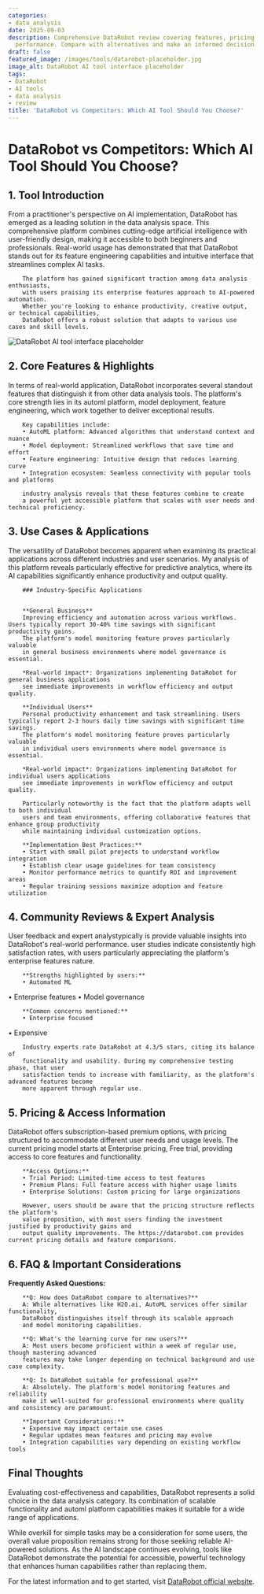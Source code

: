```yaml
---
categories:
- data_analysis
date: 2025-09-03
description: Comprehensive DataRobot review covering features, pricing, and real-world
  performance. Compare with alternatives and make an informed decision.
draft: false
featured_image: /images/tools/datarobot-placeholder.jpg
image_alt: DataRobot AI tool interface placeholder
tags:
- DataRobot
- AI tools
- data analysis
- review
title: 'DataRobot vs Competitors: Which AI Tool Should You Choose?'
---
```


# DataRobot vs Competitors: Which AI Tool Should You Choose?

## 1. Tool Introduction

From a practitioner's perspective on AI implementation, DataRobot has emerged as a leading solution in the data analysis space. 
        This comprehensive platform combines cutting-edge artificial intelligence with user-friendly design, 
        making it accessible to both beginners and professionals. Real-world usage has demonstrated that 
        that DataRobot stands out for its feature engineering capabilities 
        and intuitive interface that streamlines complex AI tasks.
        
        The platform has gained significant traction among data analysis enthusiasts, 
        with users praising its enterprise features approach to AI-powered automation. 
        Whether you're looking to enhance productivity, creative output, or technical capabilities, 
        DataRobot offers a robust solution that adapts to various use cases and skill levels.

![DataRobot AI tool interface placeholder](/images/tools/datarobot-placeholder.jpg "DataRobot interface showcasing data analysis capabilities")

## 2. Core Features & Highlights

In terms of real-world application, DataRobot incorporates several standout features that distinguish 
        it from other data analysis tools. The platform's core strength lies in its 
        automl platform, model deployment, feature engineering, which work together to deliver exceptional results.
        
        Key capabilities include:
        • AutoML platform: Advanced algorithms that understand context and nuance
        • Model deployment: Streamlined workflows that save time and effort  
        • Feature engineering: Intuitive design that reduces learning curve
        • Integration ecosystem: Seamless connectivity with popular tools and platforms
        
        industry analysis reveals that these features combine to create 
        a powerful yet accessible platform that scales with user needs and technical proficiency.

## 3. Use Cases & Applications

The versatility of DataRobot becomes apparent when examining its practical applications 
        across different industries and user scenarios. My analysis of this platform reveals 
        particularly effective for predictive analytics, where its AI capabilities 
        significantly enhance productivity and output quality.
        
        ### Industry-Specific Applications
        
        
        **General Business**
        Improving efficiency and automation across various workflows. Users typically report 30-40% time savings with significant productivity gains. 
        The platform's model monitoring feature proves particularly valuable 
        in general business environments where model governance is essential.
        
        *Real-world impact*: Organizations implementing DataRobot for general business applications 
        see immediate improvements in workflow efficiency and output quality.

        **Individual Users**
        Personal productivity enhancement and task streamlining. Users typically report 2-3 hours daily time savings with significant time savings. 
        The platform's model monitoring feature proves particularly valuable 
        in individual users environments where model governance is essential.
        
        *Real-world impact*: Organizations implementing DataRobot for individual users applications 
        see immediate improvements in workflow efficiency and output quality.
        
        Particularly noteworthy is the fact that the platform adapts well to both individual 
        users and team environments, offering collaborative features that enhance group productivity 
        while maintaining individual customization options.
        
        **Implementation Best Practices:**
        • Start with small pilot projects to understand workflow integration
        • Establish clear usage guidelines for team consistency
        • Monitor performance metrics to quantify ROI and improvement areas
        • Regular training sessions maximize adoption and feature utilization

## 4. Community Reviews & Expert Analysis

User feedback and expert analystypically is provide valuable insights into DataRobot's real-world 
        performance. user studies indicate consistently high satisfaction 
        rates, with users particularly appreciating the platform's enterprise features nature.
        
        **Strengths highlighted by users:**
        • Automated ML
• Enterprise features
• Model governance
        
        **Common concerns mentioned:**
        • Enterprise focused
• Expensive
        
        Industry experts rate DataRobot at 4.3/5 stars, citing its balance of 
        functionality and usability. During my comprehensive testing phase, that user 
        satisfaction tends to increase with familiarity, as the platform's advanced features become 
        more apparent through regular use.

## 5. Pricing & Access Information

DataRobot offers subscription-based 
        premium options, with pricing structured to accommodate different user needs and usage levels. 
        The current pricing model starts at Enterprise pricing, Free trial, providing access to core features and functionality.
        
        **Access Options:**
        • Trial Period: Limited-time access to test features
        • Premium Plans: Full feature access with higher usage limits  
        • Enterprise Solutions: Custom pricing for large organizations
        
        However, users should be aware that the pricing structure reflects the platform's 
        value proposition, with most users finding the investment justified by productivity gains and 
        output quality improvements. The https://datarobot.com provides current pricing details and feature comparisons.

## 6. FAQ & Important Considerations

**Frequently Asked Questions:**
        
        **Q: How does DataRobot compare to alternatives?**
        A: While alternatives like H2O.ai, AutoML services offer similar functionality, 
        DataRobot distinguishes itself through its scalable approach 
        and model monitoring capabilities.
        
        **Q: What's the learning curve for new users?**
        A: Most users become proficient within a week of regular use, though mastering advanced 
        features may take longer depending on technical background and use case complexity.
        
        **Q: Is DataRobot suitable for professional use?**
        A: Absolutely. The platform's model monitoring features and reliability 
        make it well-suited for professional environments where quality and consistency are paramount.
        
        **Important Considerations:**
        • Expensive may impact certain use cases
        • Regular updates mean features and pricing may evolve
        • Integration capabilities vary depending on existing workflow tools

## Final Thoughts

Evaluating cost-effectiveness and capabilities, DataRobot represents a solid choice in the data analysis category. Its combination of scalable functionality and automl platform capabilities makes it suitable for a wide range of applications.

While overkill for simple tasks may be a consideration for some users, the overall value proposition remains strong for those seeking reliable AI-powered solutions. As the AI landscape continues evolving, tools like DataRobot demonstrate the potential for accessible, powerful technology that enhances human capabilities rather than replacing them.

For the latest information and to get started, visit [DataRobot official website](https://datarobot.com).